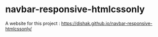 # navbar-responsive-htmlcssonly

A website for this project : https://dishak.github.io/navbar-responsive-htmlcssonly/
